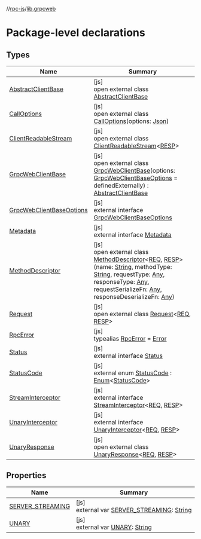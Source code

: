 //[rpc-js](../../index.md)/[lib.grpcweb](index.md)

# Package-level declarations

## Types

| Name | Summary |
|---|---|
| [AbstractClientBase](-abstract-client-base/index.md) | [js]<br>open external class [AbstractClientBase](-abstract-client-base/index.md) |
| [CallOptions](-call-options/index.md) | [js]<br>open external class [CallOptions](-call-options/index.md)(options: [Json](https://kotlinlang.org/api/latest/jvm/stdlib/kotlin.js/-json/index.html)) |
| [ClientReadableStream](-client-readable-stream/index.md) | [js]<br>open external class [ClientReadableStream](-client-readable-stream/index.md)&lt;[RESP](-client-readable-stream/index.md)&gt; |
| [GrpcWebClientBase](-grpc-web-client-base/index.md) | [js]<br>open external class [GrpcWebClientBase](-grpc-web-client-base/index.md)(options: [GrpcWebClientBaseOptions](-grpc-web-client-base-options/index.md) = definedExternally) : [AbstractClientBase](-abstract-client-base/index.md) |
| [GrpcWebClientBaseOptions](-grpc-web-client-base-options/index.md) | [js]<br>external interface [GrpcWebClientBaseOptions](-grpc-web-client-base-options/index.md) |
| [Metadata](-metadata/index.md) | [js]<br>external interface [Metadata](-metadata/index.md) |
| [MethodDescriptor](-method-descriptor/index.md) | [js]<br>open external class [MethodDescriptor](-method-descriptor/index.md)&lt;[REQ](-method-descriptor/index.md), [RESP](-method-descriptor/index.md)&gt;(name: [String](https://kotlinlang.org/api/latest/jvm/stdlib/kotlin/-string/index.html), methodType: [String](https://kotlinlang.org/api/latest/jvm/stdlib/kotlin/-string/index.html), requestType: [Any](https://kotlinlang.org/api/latest/jvm/stdlib/kotlin/-any/index.html), responseType: [Any](https://kotlinlang.org/api/latest/jvm/stdlib/kotlin/-any/index.html), requestSerializeFn: [Any](https://kotlinlang.org/api/latest/jvm/stdlib/kotlin/-any/index.html), responseDeserializeFn: [Any](https://kotlinlang.org/api/latest/jvm/stdlib/kotlin/-any/index.html)) |
| [Request](-request/index.md) | [js]<br>open external class [Request](-request/index.md)&lt;[REQ](-request/index.md), [RESP](-request/index.md)&gt; |
| [RpcError](index.md#2067006156%2FClasslikes%2F854961009) | [js]<br>typealias [RpcError](index.md#2067006156%2FClasslikes%2F854961009) = [Error](https://kotlinlang.org/api/latest/jvm/stdlib/kotlin/-error/index.html) |
| [Status](-status/index.md) | [js]<br>external interface [Status](-status/index.md) |
| [StatusCode](-status-code/index.md) | [js]<br>external enum [StatusCode](-status-code/index.md) : [Enum](https://kotlinlang.org/api/latest/jvm/stdlib/kotlin/-enum/index.html)&lt;[StatusCode](-status-code/index.md)&gt; |
| [StreamInterceptor](-stream-interceptor/index.md) | [js]<br>external interface [StreamInterceptor](-stream-interceptor/index.md)&lt;[REQ](-stream-interceptor/index.md), [RESP](-stream-interceptor/index.md)&gt; |
| [UnaryInterceptor](-unary-interceptor/index.md) | [js]<br>external interface [UnaryInterceptor](-unary-interceptor/index.md)&lt;[REQ](-unary-interceptor/index.md), [RESP](-unary-interceptor/index.md)&gt; |
| [UnaryResponse](-unary-response/index.md) | [js]<br>open external class [UnaryResponse](-unary-response/index.md)&lt;[REQ](-unary-response/index.md), [RESP](-unary-response/index.md)&gt; |

## Properties

| Name | Summary |
|---|---|
| [SERVER_STREAMING](-s-e-r-v-e-r_-s-t-r-e-a-m-i-n-g.md) | [js]<br>external var [SERVER_STREAMING](-s-e-r-v-e-r_-s-t-r-e-a-m-i-n-g.md): [String](https://kotlinlang.org/api/latest/jvm/stdlib/kotlin/-string/index.html) |
| [UNARY](-u-n-a-r-y.md) | [js]<br>external var [UNARY](-u-n-a-r-y.md): [String](https://kotlinlang.org/api/latest/jvm/stdlib/kotlin/-string/index.html) |
